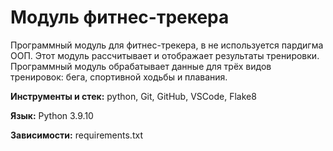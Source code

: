 # Модуль фитнес-трекера

Программный модуль для фитнес-трекера, в не используется пардигма ООП. Этот модуль рассчитывает и отображает результаты тренировки. Программный модуль обрабатывает данные для трёх видов тренировок: бега, спортивной ходьбы и плавания.

**Инструменты и стек:** python, Git, GitHub, VSCode, Flake8

**Язык:** Python 3.9.10

**Зависимости:** requirements.txt



